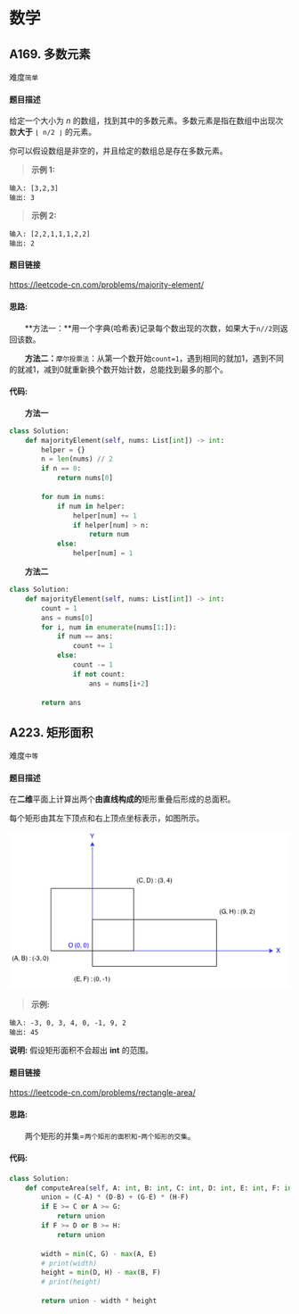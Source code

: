 # 数学

## A169. 多数元素

难度`简单`

#### 题目描述

给定一个大小为 *n* 的数组，找到其中的多数元素。多数元素是指在数组中出现次数**大于** `⌊ n/2 ⌋` 的元素。

你可以假设数组是非空的，并且给定的数组总是存在多数元素。

> **示例 1:**

```
输入: [3,2,3]
输出: 3
```

> **示例 2:**

```
输入: [2,2,1,1,1,2,2]
输出: 2
```

#### 题目链接

<https://leetcode-cn.com/problems/majority-element/>

#### **思路:**

　　**方法一：**用一个字典(哈希表)记录每个数出现的次数，如果大于`n//2`则返回该数。  

　　**方法二：**`摩尔投票法`：从第一个数开始`count=1`，遇到相同的就加1，遇到不同的就减1，减到0就重新换个数开始计数，总能找到最多的那个。  

#### **代码:**

　　**方法一**

```python
class Solution:
    def majorityElement(self, nums: List[int]) -> int:
        helper = {}
        n = len(nums) // 2
        if n == 0:
            return nums[0]

        for num in nums:
            if num in helper:
                helper[num] += 1
                if helper[num] > n:
                    return num
            else:
                helper[num] = 1
```

　　**方法二**

```python
class Solution:
    def majorityElement(self, nums: List[int]) -> int:
        count = 1
        ans = nums[0]
        for i, num in enumerate(nums[1:]):
            if num == ans:
                count += 1
            else:
                count -= 1
                if not count:
                    ans = nums[i+2]

        return ans
```

## A223. 矩形面积

难度`中等`

#### 题目描述

在**二维**平面上计算出两个**由直线构成的**矩形重叠后形成的总面积。

每个矩形由其左下顶点和右上顶点坐标表示，如图所示。

<img src="_img/223.png" style="zoom:100%"/>

> **示例:**

```
输入: -3, 0, 3, 4, 0, -1, 9, 2
输出: 45
```

**说明:** 假设矩形面积不会超出 **int** 的范围。

#### 题目链接

<https://leetcode-cn.com/problems/rectangle-area/>

#### **思路:**

　　两个矩形的并集=`两个矩形的面积和`-`两个矩形的交集`。  

#### **代码:**

```python
class Solution:
    def computeArea(self, A: int, B: int, C: int, D: int, E: int, F: int, G: int, H: int) -> int:
        union = (C-A) * (D-B) + (G-E) * (H-F)
        if E >= C or A >= G:
            return union
        if F >= D or B >= H:
            return union
        
        width = min(C, G) - max(A, E)
        # print(width)
        height = min(D, H) - max(B, F)
        # print(height)

        return union - width * height

```

